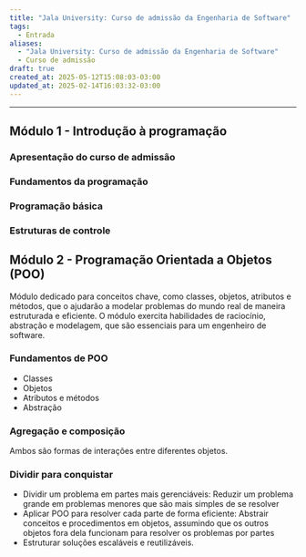 ```yaml
---
title: "Jala University: Curso de admissão da Engenharia de Software"
tags:
  - Entrada
aliases:
  - "Jala University: Curso de admissão da Engenharia de Software"
  - Curso de admissão
draft: true
created_at: 2025-05-12T15:08:03-03:00
updated_at: 2025-02-14T16:03:32-03:00
---
```



---

## Módulo 1 - Introdução à programação
### Apresentação do curso de admissão
### Fundamentos da programação
### Programação básica
### Estruturas de controle

## Módulo 2 - Programação Orientada a Objetos (POO)
Módulo dedicado para conceitos chave, como classes, objetos, atributos e métodos, que o ajudarão a modelar problemas do mundo real de maneira estruturada e eficiente. O módulo exercita habilidades de raciocínio, abstração e modelagem, que são essenciais para um engenheiro de software.

### Fundamentos de POO
- Classes
- Objetos
- Atributos e métodos
- Abstração

### Agregação e composição
Ambos são formas de interações entre diferentes objetos.

### Dividir para conquistar
- Dividir um problema em partes mais gerenciáveis: Reduzir um problema grande em problemas menores que são mais simples de se resolver
- Aplicar POO para resolver cada parte de forma eficiente: Abstrair conceitos e procedimentos em objetos, assumindo que os outros objetos fora dela funcionam para resolver os problemas por partes
- Estruturar soluções escaláveis ​​e reutilizáveis.